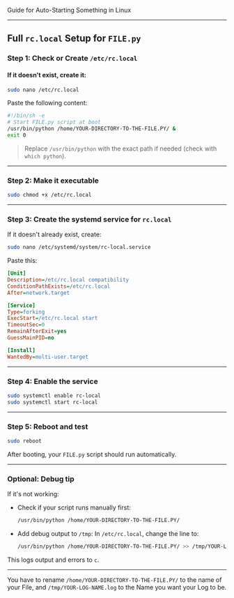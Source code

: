 Guide for Auto-Starting Something in Linux

---

##  Full `rc.local` Setup for `FILE.py`

###  Step 1: Check or Create `/etc/rc.local`

#### If it **doesn't exist**, create it:

```bash
sudo nano /etc/rc.local
```

Paste the following content:

```bash
#!/bin/sh -e
# Start FILE.py script at boot
/usr/bin/python /home/YOUR-DIRECTORY-TO-THE-FILE.PY/ &
exit 0
```

> Replace `/usr/bin/python` with the exact path if needed (check with `which python`).

---

###  Step 2: Make it executable

```bash
sudo chmod +x /etc/rc.local
```

---

###  Step 3: Create the systemd service for `rc.local`

If it doesn't already exist, create:

```bash
sudo nano /etc/systemd/system/rc-local.service
```

Paste this:

```ini
[Unit]
Description=/etc/rc.local compatibility
ConditionPathExists=/etc/rc.local
After=network.target

[Service]
Type=forking
ExecStart=/etc/rc.local start
TimeoutSec=0
RemainAfterExit=yes
GuessMainPID=no

[Install]
WantedBy=multi-user.target
```

---

###  Step 4: Enable the service

```bash
sudo systemctl enable rc-local
sudo systemctl start rc-local
```

---

###  Step 5: Reboot and test

```bash
sudo reboot
```

After booting, your `FILE.py` script should run automatically.

---

###  Optional: Debug tip

If it's not working:

* Check if your script runs manually first:

  ```bash
  /usr/bin/python /home/YOUR-DIRECTORY-TO-THE-FILE.PY/
  ```

* Add debug output to `/tmp`:
  In `/etc/rc.local`, change the line to:

  ```bash
  /usr/bin/python /home/YOUR-DIRECTORY-TO-THE-FILE.PY/ >> /tmp/YOUR-LOG-NAME.log 2>&1 &
  ```

This logs output and errors to `c`.

---

You have to rename ``` /home/YOUR-DIRECTORY-TO-THE-FILE.PY/ ``` to the name of your File, and ``` /tmp/YOUR-LOG-NAME.log ``` to the Name you want your Log to be.
